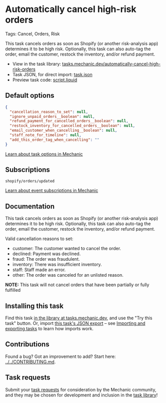 # Automatically cancel high-risk orders

Tags: Cancel, Orders, Risk

This task cancels orders as soon as Shopify (or another risk-analysis app) determines it to be high risk. Optionally, this task can also auto-tag the order, email the customer, restock the inventory, and/or refund payment.

* View in the task library: [tasks.mechanic.dev/automatically-cancel-high-risk-orders](https://tasks.mechanic.dev/automatically-cancel-high-risk-orders)
* Task JSON, for direct import: [task.json](../../tasks/automatically-cancel-high-risk-orders.json)
* Preview task code: [script.liquid](./script.liquid)

## Default options

```json
{
  "cancellation_reason_to_set": null,
  "ignore_unpaid_orders__boolean": null,
  "refund_payment_for_cancelled_orders__boolean": null,
  "restock_inventory_for_cancelled_orders__boolean": null,
  "email_customer_when_cancelling__boolean": null,
  "staff_note_for_timeline": null,
  "add_this_order_tag_when_cancelling": ""
}
```

[Learn about task options in Mechanic](https://learn.mechanic.dev/core/tasks/options)

## Subscriptions

```liquid
shopify/orders/updated
```

[Learn about event subscriptions in Mechanic](https://learn.mechanic.dev/core/tasks/subscriptions)

## Documentation

This task cancels orders as soon as Shopify (or another risk-analysis app) determines it to be high risk. Optionally, this task can also auto-tag the order, email the customer, restock the inventory, and/or refund payment.

Valid cancellation reasons to set:

* customer: The customer wanted to cancel the order.
* declined: Payment was declined.
* fraud: The order was fraudulent.
* inventory: There was insufficient inventory.
* staff: Staff made an error.
* other: The order was canceled for an unlisted reason.

__NOTE:__ This task will not cancel orders that have been partially or fully fulfilled

## Installing this task

Find this task [in the library at tasks.mechanic.dev](https://tasks.mechanic.dev/automatically-cancel-high-risk-orders), and use the "Try this task" button. Or, import [this task's JSON export](../../tasks/automatically-cancel-high-risk-orders.json) – see [Importing and exporting tasks](https://learn.mechanic.dev/core/tasks/import-and-export) to learn how imports work.

## Contributions

Found a bug? Got an improvement to add? Start here: [../../CONTRIBUTING.md](../../CONTRIBUTING.md).

## Task requests

Submit your [task requests](https://mechanic.canny.io/task-requests) for consideration by the Mechanic community, and they may be chosen for development and inclusion in the [task library](https://tasks.mechanic.dev/)!
